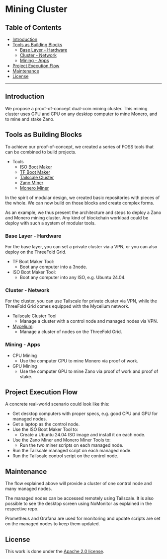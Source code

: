 <h1>Mining Cluster</h1>

<h2>Table of Contents</h2>

- [Introduction](#introduction)
- [Tools as Building Blocks](#tools-as-building-blocks)
  - [Base Layer - Hardware](#base-layer---hardware)
  - [Cluster - Network](#cluster---network)
  - [Mining - Apps](#mining---apps)
- [Project Execution Flow](#project-execution-flow)
- [Maintenance](#maintenance)
- [License](#license)

---

## Introduction

We propose a proof-of-concept dual-coin mining cluster. This mining cluster uses GPU and CPU on any desktop computer to mine Monero, and to mine and stake Zano.

## Tools as Building Blocks

To achieve our proof-of-concept, we created a series of FOSS tools that can be combined to build projects.

- Tools
  - [ISO Boot Maker](https://github.com/Mik-TF/isobootmaker)
  - [TF Boot Maker](https://github.com/Mik-TF/tfbootmaker)
  - [Tailscale Cluster](https://github.com/Mik-TF/tailscale_cluster)
  - [Zano Miner](https://github.com/Mik-TF/zanominer)
  - [Monero Miner](https://github.com/Mik-TF/monerominer)

In the spirit of modular design, we created basic repositories with pieces of the whole. We can now build on those blocks and create complex forms.

As an example, we thus present the architecture and steps to deploy a Zano and Monero mining cluster. Any kind of blockchain workload could be deploy with such a system of modular tools.

### Base Layer - Hardware

For the base layer, you can set a private cluster via a VPN, or you can also deploy on the ThreeFold Grid.

- TF Boot Maker Tool:
  - Boot any computer into a 3node.
- ISO Boot Maker Tool:
  - Boot any computer into any ISO, e.g. Ubuntu 24.04.

### Cluster - Network

For the cluster, you can use Tailscale for private cluster via VPN, while the ThreeFold Grid comes equipped with the Mycelium network.

- Tailscale Cluster Tool
  - Manage a cluster with a control node and managed nodes via VPN.
- [Mycelium](https://github.com/threefoldtech/mycelium):
  - Manage a cluster of nodes on the ThreeFold Grid.

### Mining - Apps

- CPU Mining
  - Use the computer CPU to mine Monero via proof of work.
- GPU Mining
  - Use the computer GPU to mine Zano via proof of work and proof of stake.

## Project Execution Flow

A concrete real-world scenario could look like this:

- Get desktop computers with proper specs, e.g. good CPU and GPU for managed nodes.
- Get a laptop as the control node.
- Use the ISO Boot Maker Tool to:
  - Create a Ubuntu 24.04 ISO image and install it on each node.
- Use the Zano Miner and Monero Miner Tools to:
  - Run the two miner scripts on each managed node.
- Run the Tailscale managed script on each managed node.
- Run the Tailscale control script on the control node.

## Maintenance

The flow explained above will provide a cluster of one control node and many managed nodes.

The managed nodes can be accessed remotely using Tailscale. It is also possible to see the desktop screen using NoMonitor as explained in the respective repo.

Prometheus and Grafana are used for monitoring and update scripts are set on the managed nodes to keep them updated.

## License

This work is done under the [Apache 2.0 license](./LICENSE).